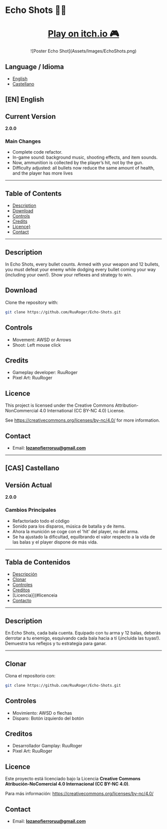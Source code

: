 
# Echo Shots 🔫👾

<div align="center">
   <h1><a href="https://ruuroger.itch.io/echo-shots">Play on itch.io 🎮</a></h1>
</div>

<div align="center">
   ![Poster Echo Shot](Assets/Images/EchoShots.png)
</div>

## Language / Idioma
- [English](#english)
- [Castellano](#castellano)

## [EN] English

## Current Version

**2.0.0**

### Main Changes
- Complete code refactor.
- In-game sound: background music, shooting effects, and item sounds.
- Now, ammunition is collected by the player’s hit, not by the gun.
- Difficulty adjusted: all bullets now reduce the same amount of health, and the player has more lives

---

## Table of Contents
- [Description](#description)
- [Download](#download)
- [Controls](#controls)
- [Credits](#credits)
- [Licence}](#licence)
- [Contact](#contact)

---

## Description

In Echo Shots, every bullet counts. Armed with your weapon and 12 bullets, you must defeat your enemy while dodging every bullet coming your way (including your own!).
Show your reflexes and strategy to win.

## Download

Clone the repository with:

```bash
git clone https://github.com/RuuRoger/Echo-Shots.git
```

## Controls
- Movement: AWSD or Arrows
- Shoot: Left mouse click

## Credits
- Gameplay developer: RuuRoger
- Pixel Art: RuuRoger

## Licence

This project is licensed under the Creative Commons Attribution-NonCommercial 4.0 International (CC BY-NC 4.0) License.

See https://creativecommons.org/licenses/by-nc/4.0/ for more information.

## Contact
- Email: **lozanofierroruu@gmail.com**

---

## [CAS] Castellano

## Versión Actual

**2.0.0**

### Cambios Principales
- Refactoriado todo el código
- Sonido para los disparos, música de batalla y de items.
- Ahora la munición se coge con el 'hit' del player, no del arma.
- Se ha ajustado la dificultad, equilbrando el valor respecto a la vida de las balas y el player dispone de más vida.

---

## Tabla de Contenidos
- [Descripción](#descripcion)
- [Clonar](#clonar)
- [Controles](#controles)
- [Creditos](#creditos)
- [Licencia}](#licenceia
- [Contacto](#contacto)

---

## Description

En Echo Shots, cada bala cuenta. Equipado con tu arma y 12 balas, deberás derrotar a tu enemigo, esquivando cada bala hacia a tí (¡incluida las tuyas!).
Demuestra tus reflejos y tu estrategia para ganar.

---

## Clonar

Clona el repositorio con:

```bash
git clone https://github.com/RuuRoger/Echo-Shots.git
```

## Controles
- Movimiento: AWSD o flechas
- Disparo: Botón izquierdo del botón

## Creditos
- Desarrollador Gamplay: RuuRoger
- Pixel Art: RuuRoger

## Licence

Este proyecto está licenciado bajo la Licencia **Creative Commons Atribución-NoComercial 4.0 Internacional (CC BY-NC 4.0)**.

Para más información:  https://creativecommons.org/licenses/by-nc/4.0/ 

## Contact
- Email: **lozanofierroruu@gmail.com**
